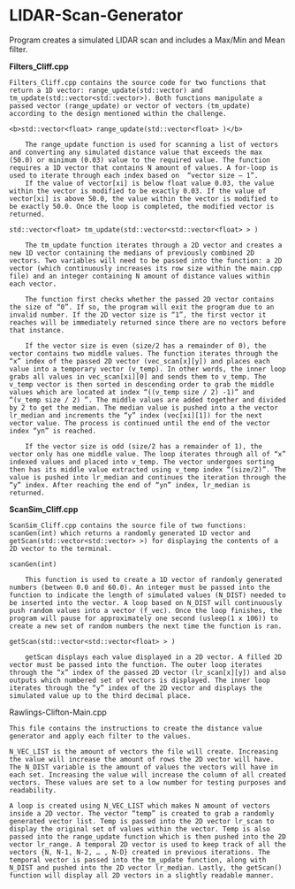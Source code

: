 # LIDAR-Scan-Generator
Program creates a simulated LIDAR scan and includes a Max/Min and Mean filter.

<b>Filters_Cliff.cpp</b>

	Filters_Cliff.cpp contains the source code for two functions that return a 1D vector: range_update(std::vector) and tm_update(std::vector<std::vector>). Both functions manipulate a passed vector (range_update) or vector of vectors (tm_update) according to the design mentioned within the challenge.

	<b>std::vector<float> range_update(std::vector<float> )</b>
	
		The range_update function is used for scanning a list of vectors and converting any simulated distance value that exceeds the max (50.0) or minimum (0.03) value to the required value. The function requires a 1D vector that contains N amount of values. A for-loop is used to iterate through each index based on  “vector size – 1”. 
		If the value of vector[xi] is below float value 0.03, the value within the vector is modified to be exactly 0.03. If the value of vector[xi] is above 50.0, the value within the vector is modified to be exactly 50.0. Once the loop is completed, the modified vector is returned.

	std::vector<float> tm_update(std::vector<std::vector<float> > )
		
		The tm_update function iterates through a 2D vector and creates a new 1D vector containing the medians of previously combined 2D vectors. Two variables will need to be passed into the function: a 2D vector (which continuously increases its row size within the main.cpp file) and an integer containing N amount of distance values within each vector.

		The function first checks whether the passed 2D vector contains the size of “0”. If so, the program will exit the program due to an invalid number. If the 2D vector size is “1”, the first vector it reaches will be immediately returned since there are no vectors before that instance.

		If the vector size is even (size/2 has a remainder of 0), the vector contains two middle values. The function iterates through the “x” index of the passed 2D vector (vec_scan[x][y]) and places each value into a temporary vector (v_temp). In other words, the inner loop grabs all values in vec_scan[xi][0] and sends them to v_temp. The v_temp vector is then sorted in descending order to grab the middle values which are located at index “((v_temp size / 2) -1)” and “(v_temp size / 2) ”. The middle values are added together and divided by 2 to get the median. The median value is pushed into a the vector lr_median and increments the “y” index (vec[xi][1]) for the next vector value. The process is continued until the end of the vector index “yn” is reached.

		If the vector size is odd (size/2 has a remainder of 1), the vector only has one middle value. The loop iterates through all of “x” indexed values and placed into v_temp. The vector undergoes sorting then has its middle value extracted using v_temp index “(size/2)”. The value is pushed into lr_median and continues the iteration through the “y” index. After reaching the end of “yn” index, lr_median is returned.







<b> ScanSim_Cliff.cpp </b>
	
	ScanSim_Cliff.cpp contains the source file of two functions: scanGen(int) which returns a randomly generated 1D vector and getScan(std::vector<std::vector> >) for displaying the contents of a 2D vector to the terminal. 

	scanGen(int)

		This function is used to create a 1D vector of randomly generated numbers (between 0.0 and 60.0). An integer must be passed into the function to indicate the length of simulated values (N_DIST) needed to be inserted into the vector. A loop based on N_DIST will continuously push random values into a vector (f_vec). Once the loop finishes, the program will pause for approximately one second (usleep(1 x 106)) to create a new set of random numbers the next time the function is ran. 

	getScan(std::vector<std::vector<float> > )

		getScan displays each value displayed in a 2D vector. A filled 2D vector must be passed into the function. The outer loop iterates through the “x” index of the passed 2D vector (lr_scan[x][y]) and also outputs which numbered set of vectors is displayed. The inner loop iterates through the “y” index of the 2D vector and displays the simulated value up to the third decimal place.

Rawlings-Clifton-Main.cpp
	
	This file contains the instructions to create the distance value generator and apply each filter to the values. 

	N_VEC_LIST is the amount of vectors the file will create. Increasing the value will increase the amount of rows the 2D vector will have. The N_DIST variable is the amount of values the vectors will have in each set. Increasing the value will increase the column of all created vectors. These values are set to a low number for testing purposes and readability.

	A loop is created using N_VEC_LIST which makes N amount of vectors inside a 2D vector. The vector “temp” is created to grab a randomly generated vector list. Temp is passed into the 2D vector lr_scan to display the original set of values within the vector. Temp is also passed into the range_update function which is then pushed into the 2D vector lr_range. A temporal 2D vector is used to keep track of all the vectors {N, N-1, N-2, … , N-D} created in previous iterations. The temporal vector is passed into the tm_update function, along with N_DIST and pushed into the 2D vector lr_median. Lastly, the getScan() function will display all 2D vectors in a slightly readable manner.
